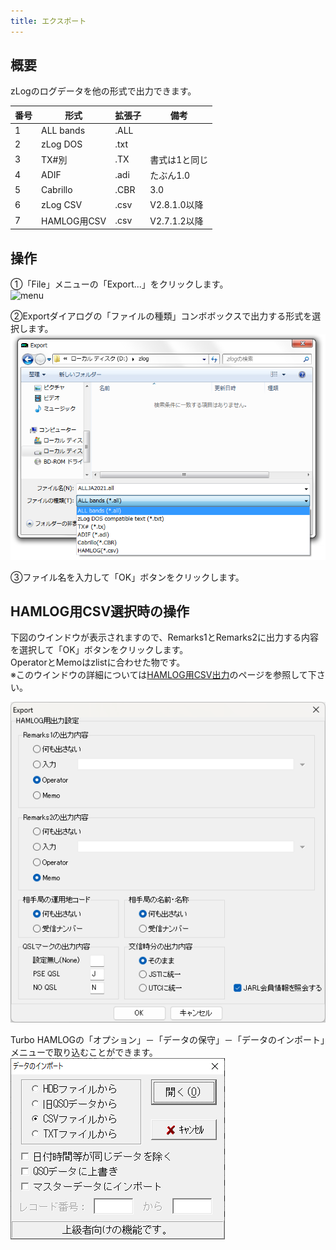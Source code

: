 ```yaml
---
title: エクスポート
---
```


## 概要
zLogのログデータを他の形式で出力できます。

| 番号 | 形式 | 拡張子 | 備考 |
| --- | --- | --- | --- |
|1|ALL bands|.ALL||
|2|zLog DOS|.txt||
|3|TX#別|.TX|書式は1と同じ|
|4|ADIF|.adi|たぶん1.0|
|5|Cabrillo|.CBR|3.0|
|6|zLog CSV|.csv|V2.8.1.0以降|
|7|HAMLOG用CSV|.csv|V2.7.1.2以降|

## 操作
①「File」メニューの「Export...」をクリックします。  
![menu](https://raw.githubusercontent.com/jr8ppg/zLog/images/export_1.png)

②Exportダイアログの「ファイルの種類」コンボボックスで出力する形式を選択します。  
![menu](https://raw.githubusercontent.com/jr8ppg/zLog/images/export_2.png)

③ファイル名を入力して「OK」ボタンをクリックします。  

## HAMLOG用CSV選択時の操作

下図のウインドウが表示されますので、Remarks1とRemarks2に出力する内容を選択して「OK」ボタンをクリックします。  
OperatorとMemoはzlistに合わせた物です。  
※このウインドウの詳細については[HAMLOG用CSV出力](https://use.zlog.org/manual/HAMLOG%E7%94%A8CSV%E5%87%BA%E5%8A%9B)のページを参照して下さい。  
 
![HAMLOG](https://raw.githubusercontent.com/jr8ppg/zLog/images/export_3.png)  

Turbo HAMLOGの「オプション」－「データの保守」－「データのインポート」メニューで取り込むことができます。  
![HAMLOGデータインポート](https://raw.githubusercontent.com/jr8ppg/zLog/images/hamlog_import.png)

